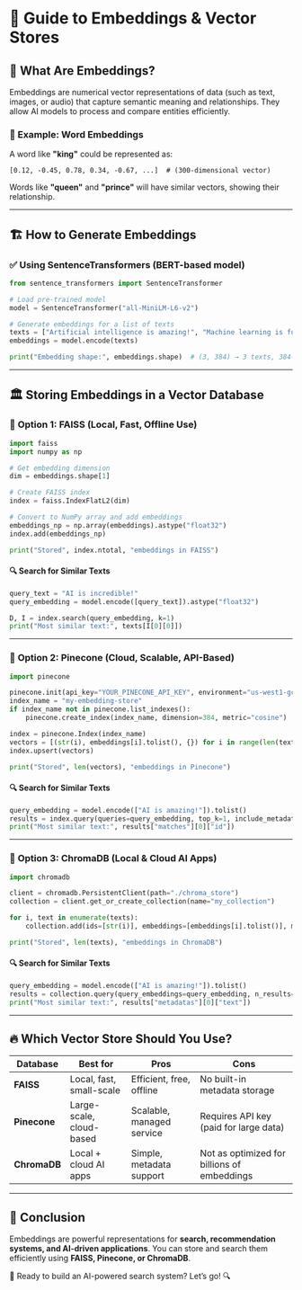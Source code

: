 # 🚀 Guide to Embeddings & Vector Stores

## 📌 What Are Embeddings?
Embeddings are numerical vector representations of data (such as text, images, or audio) that capture semantic meaning and relationships. They allow AI models to process and compare entities efficiently.

### 🔹 Example: Word Embeddings
A word like **"king"** could be represented as:
```
[0.12, -0.45, 0.78, 0.34, -0.67, ...]  # (300-dimensional vector)
```
Words like **"queen"** and **"prince"** will have similar vectors, showing their relationship.

---

## 🏗 How to Generate Embeddings
### ✅ Using SentenceTransformers (BERT-based model)
```python
from sentence_transformers import SentenceTransformer

# Load pre-trained model
model = SentenceTransformer("all-MiniLM-L6-v2")

# Generate embeddings for a list of texts
texts = ["Artificial intelligence is amazing!", "Machine learning is fun!", "Deep learning is powerful."]
embeddings = model.encode(texts)

print("Embedding shape:", embeddings.shape)  # (3, 384) → 3 texts, 384-dimensional vectors
```

---

## 🏛 Storing Embeddings in a Vector Database

### 🔹 **Option 1: FAISS (Local, Fast, Offline Use)**
```python
import faiss
import numpy as np

# Get embedding dimension
dim = embeddings.shape[1]  

# Create FAISS index
index = faiss.IndexFlatL2(dim)

# Convert to NumPy array and add embeddings
embeddings_np = np.array(embeddings).astype("float32")
index.add(embeddings_np)

print("Stored", index.ntotal, "embeddings in FAISS")
```
#### 🔍 Search for Similar Texts
```python
query_text = "AI is incredible!"
query_embedding = model.encode([query_text]).astype("float32")

D, I = index.search(query_embedding, k=1)
print("Most similar text:", texts[I[0][0]])
```

---

### 🔹 **Option 2: Pinecone (Cloud, Scalable, API-Based)**
```python
import pinecone

pinecone.init(api_key="YOUR_PINECONE_API_KEY", environment="us-west1-gcp")
index_name = "my-embedding-store"
if index_name not in pinecone.list_indexes():
    pinecone.create_index(index_name, dimension=384, metric="cosine")

index = pinecone.Index(index_name)
vectors = [(str(i), embeddings[i].tolist(), {}) for i in range(len(texts))]
index.upsert(vectors)

print("Stored", len(vectors), "embeddings in Pinecone")
```
#### 🔍 Search for Similar Texts
```python
query_embedding = model.encode(["AI is amazing!"]).tolist()
results = index.query(queries=query_embedding, top_k=1, include_metadata=True)
print("Most similar text:", results["matches"][0]["id"])
```

---

### 🔹 **Option 3: ChromaDB (Local & Cloud AI Apps)**
```python
import chromadb

client = chromadb.PersistentClient(path="./chroma_store")
collection = client.get_or_create_collection(name="my_collection")

for i, text in enumerate(texts):
    collection.add(ids=[str(i)], embeddings=[embeddings[i].tolist()], metadatas=[{"text": text}])

print("Stored", len(texts), "embeddings in ChromaDB")
```
#### 🔍 Search for Similar Texts
```python
query_embedding = model.encode(["AI is amazing!"]).tolist()
results = collection.query(query_embeddings=query_embedding, n_results=1)
print("Most similar text:", results["metadatas"][0]["text"])
```

---

## 🔥 Which Vector Store Should You Use?
| **Database**   | **Best for**                             | **Pros**                          | **Cons**                          |
|---------------|---------------------------------|---------------------------------|--------------------------------|
| **FAISS**     | Local, fast, small-scale       | Efficient, free, offline       | No built-in metadata storage  |
| **Pinecone**  | Large-scale, cloud-based      | Scalable, managed service      | Requires API key (paid for large data) |
| **ChromaDB**  | Local + cloud AI apps         | Simple, metadata support       | Not as optimized for billions of embeddings |

---

## 🎯 Conclusion
Embeddings are powerful representations for **search, recommendation systems, and AI-driven applications**. You can store and search them efficiently using **FAISS, Pinecone, or ChromaDB**.

🚀 Ready to build an AI-powered search system? Let’s go! 🔍
